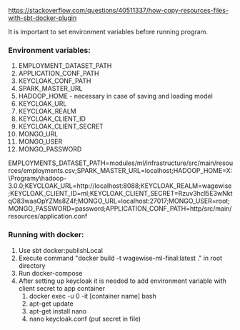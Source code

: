https://stackoverflow.com/questions/40511337/how-copy-resources-files-with-sbt-docker-plugin

It is important to set environment variables before running program.

### Environment variables:
1. EMPLOYMENT_DATASET_PATH
2. APPLICATION_CONF_PATH
3. KEYCLOAK_CONF_PATH
4. SPARK_MASTER_URL
5. HADOOP_HOME - necessary in case of saving and loading model
6. KEYCLOAK_URL
7. KEYCLOAK_REALM
8. KEYCLOAK_CLIENT_ID
9. KEYCLOAK_CLIENT_SECRET
10. MONGO_URL
11. MONGO_USER
12. MONGO_PASSWORD

EMPLOYMENTS_DATASET_PATH=modules/ml/infrastructure/src/main/resources/employments.csv;SPARK_MASTER_URL=localhost;HADOOP_HOME=X:\Programy\hadoop-3.0.0;KEYCLOAK_URL=http://localhost:8088;KEYCLOAK_REALM=wagewise;KEYCLOAK_CLIENT_ID=ml;KEYCLOAK_CLIENT_SECRET=Rzuv3hcI5E3wNktqO83waaOpYZMs8Z4f;MONGO_URL=localhost:27017;MONGO_USER=root;MONGO_PASSWORD=password;APPLICATION_CONF_PATH=http/src/main/resources/application.conf
### Running with docker:
1. Use sbt docker:publishLocal
2. Execute command "docker build -t wagewise-ml-final:latest ." in root directory
3. Run docker-compose
4. After setting up keycloak it is needed to add environment variable with client secret to app container
   1. docker exec -u 0 -it [container name] bash
   2. apt-get update
   3. apt-get install nano
   4. nano keycloak.conf (put secret in file)